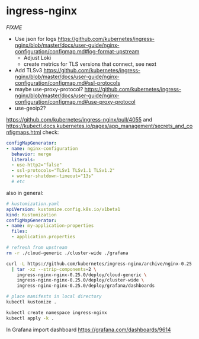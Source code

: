 # ingress-nginx

*FIXME*
- Use json for logs https://github.com/kubernetes/ingress-nginx/blob/master/docs/user-guide/nginx-configuration/configmap.md#log-format-upstream
  - Adjust Loki
  - create metrics for TLS versions that connect, see next
- Add TLSv3 https://github.com/kubernetes/ingress-nginx/blob/master/docs/user-guide/nginx-configuration/configmap.md#ssl-protocols
- maybe use-proxy-protocol? https://github.com/kubernetes/ingress-nginx/blob/master/docs/user-guide/nginx-configuration/configmap.md#use-proxy-protocol
- use-geoip2?

https://github.com/kubernetes/ingress-nginx/pull/4055
and https://kubectl.docs.kubernetes.io/pages/app_management/secrets_and_configmaps.html
check:
```yaml
configMapGenerator:
- name: nginx-configuration
  behavior: merge
  literals:
  - use-http2="false"
  - ssl-protocols="TLSv1 TLSv1.1 TLSv1.2"
  - worker-shutdown-timeout="13s"
  # etc
```
also in general:
```yaml
# kustomization.yaml
apiVersion: kustomize.config.k8s.io/v1beta1
kind: Kustomization
configMapGenerator:
- name: my-application-properties
  files:
  - application.properties
```


```bash
# refresh from upstream
rm -r ./cloud-generic ./cluster-wide ./grafana

curl -L https://github.com/kubernetes/ingress-nginx/archive/nginx-0.25.0.tar.gz \
  | tar -xz --strip-components=2 \
    ingress-nginx-nginx-0.25.0/deploy/cloud-generic \
    ingress-nginx-nginx-0.25.0/deploy/cluster-wide \
    ingress-nginx-nginx-0.25.0/deploy/grafana/dashboards

# place manifests in local directory
kubectl kustomize .

kubectl create namespace ingress-nginx
kubectl apply -k .
```

In Grafana import dashboard https://grafana.com/dashboards/9614
